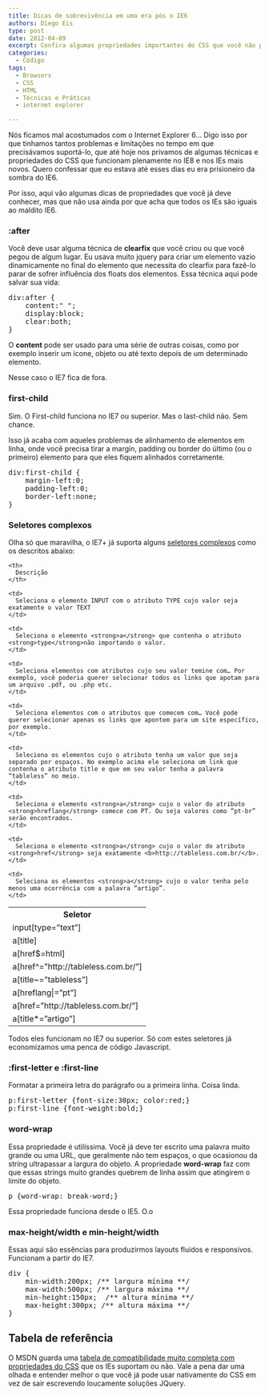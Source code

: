 ```yaml
---
title: Dicas de sobrevivência em uma era pós o IE6
authors: Diego Eis
type: post
date: 2012-04-09
excerpt: Confira algumas propriedades importantes do CSS que você não podia usar no IE6, mas pode usar hoje no IE7 ou superior.
categories:
  - Código
tags:
  - Browsers
  - CSS
  - HTML
  - Técnicas e Práticas
  - internet explorer

---
```

Nós ficamos mal acostumados com o Internet Explorer 6&#8230; Digo isso por que tinhamos tantos problemas e limitações no tempo em que precisávamos suportá-lo, que até hoje nos privamos de algumas técnicas e propriedades do CSS que funcionam plenamente no IE8 e nos IEs mais novos. Quero confessar que eu estava até esses dias eu era prisioneiro da sombra do IE6.

Por isso, aqui vão algumas dicas de propriedades que você já deve conhecer, mas que não usa ainda por que acha que todos os IEs são iguais ao maldito IE6.

### :after

Você deve usar alguma técnica de **clearfix** que você criou ou que você pegou de algum lugar. Eu usava muito jquery para criar um elemento vazio dinamicamente no final do elemento que necessita do clearfix para fazê-lo parar de sofrer influência dos floats dos elementos. Essa técnica aqui pode salvar sua vida:

<pre class="lang-css">div:after {
    content:" ";
    display:block;
    clear:both;
}
</pre>

O **content** pode ser usado para uma série de outras coisas, como por exemplo inserir um ícone, objeto ou até texto depois de um determinado elemento.

Nesse caso o IE7 fica de fora.

### first-child

Sim. O First-child funciona no IE7 ou superior. Mas o last-child não. Sem chance.
  
Isso já acaba com aqueles problemas de alinhamento de elementos em linha, onde você precisa tirar a margin, padding ou border do último (ou o primeiro) elemento para que eles fiquem alinhados corretamente.

<pre class="lang-css">div:first-child {
    margin-left:0;
    padding-left:0;
    border-left:none;
}
</pre>

### Seletores complexos

Olha só que maravilha, o IE7+ já suporta alguns <a href="http://tableless.com.br/seletores-complexos-do-css/" target="_blank">seletores complexos</a> como os descritos abaixo:

<table summary="lista de seletores complexos">
  <tr>
    <th>
      Seletor
    </th>
    
    <th>
      Descrição
    </th>
  </tr>
  
  <tr>
    <td>
      input[type=&#8221;text&#8221;]
    </td>
    
    <td>
      Seleciona o elemento INPUT com o atributo TYPE cujo valor seja exatamente o valor TEXT
    </td>
  </tr>
  
  <tr>
    <td>
      a[title]
    </td>
    
    <td>
      Seleciona o elemento <strong>a</strong> que contenha o atributo <strong>type</strong>não importando o valor.
    </td>
  </tr>
  
  <tr>
    <td>
      a[href$=html]
    </td>
    
    <td>
      Seleciona elementos com atributos cujo seu valor temine com… Por exemplo, você poderia querer selecionar todos os links que apotam para um arquivo .pdf, ou .php etc.
    </td>
  </tr>
  
  <tr>
    <td>
      a[href^=&#8221;http://tableless.com.br/&#8221;]
    </td>
    
    <td>
      Seleciona elementos com o atributos que comecem com… Você pode querer selecionar apenas os links que apontem para um site específico, por exemplo.
    </td>
  </tr>
  
  <tr>
    <td>
      a[title~=&#8221;tableless&#8221;]
    </td>
    
    <td>
      Seleciona os elementos cujo o atributo tenha um valor que seja separado por espaços. No exemplo acima ele seleciona um link que contenha o atributo title e que em seu valor tenha a palavra “tableless” no meio.
    </td>
  </tr>
  
  <tr>
    <td>
      a[hreflang|=&#8221;pt&#8221;]
    </td>
    
    <td>
      Seleciona o elemento <strong>a</strong> cujo o valor do atributo <strong>hreflang</strong> comece com PT. Ou seja valores como “pt-br” serão encontrados.
    </td>
  </tr>
  
  <tr>
    <td>
      a[href=&#8221;http://tableless.com.br/&#8221;]
    </td>
    
    <td>
      Seleciona o elemento <strong>a</strong> cujo o valor do atributo <strong>href</strong> seja exatamente <b>http://tableless.com.br/</b>.
    </td>
  </tr>
  
  <tr>
    <td>
      a[title*=&#8221;artigo&#8221;]
    </td>
    
    <td>
      Seleciona os elementos <strong>a</strong> cujo o valor tenha pelo menos uma ocorrência com a palavra “artigo”.
    </td>
  </tr>
</table>

Todos eles funcionam no IE7 ou superior. Só com estes seletores já economizamos uma penca de código Javascript.

### :first-letter e :first-line

Formatar a primeira letra do parágrafo ou a primeira linha. Coisa linda.

<pre class="lang-css">p:first-letter {font-size:30px; color:red;}
p:first-line {font-weight:bold;}
</pre>

### word-wrap

Essa propriedade é utilíssima. Você já deve ter escrito uma palavra muito grande ou uma URL, que geralmente não tem espaços, o que ocasionou da string ultrapassar a largura do objeto. A propriedade **word-wrap** faz com que essas strings muito grandes quebrem de linha assim que atingirem o limite do objeto.

<pre class="lang-css">p {word-wrap: break-word;}
</pre>

Essa propriedade funciona desde o IE5. O.o

### max-height/width e min-height/width

Essas aqui são essências para produzirmos layouts fluidos e responsivos. Funcionam a partir do IE7.

<pre class="lang-css">div {
    min-width:200px; /** largura mínima **/
    max-width:500px; /** largura máxima **/
    min-height:150px;  /** altura mínima **/
    max-height:300px; /** altura máxima **/
}
</pre>

## Tabela de referência

O MSDN guarda uma <a href="http://msdn.microsoft.com/en-us/library/cc351024(v=vs.85).aspx#elementselectors" target="_blank">tabela de compatibilidade muito completa com propriedades do CSS</a> que os IEs suportam ou não. Vale a pena dar uma olhada e entender melhor o que você já pode usar nativamente do CSS em vez de sair escrevendo loucamente soluções JQuery.